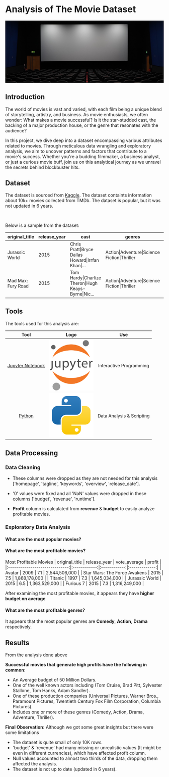 # Analysis of The Movie Dataset

<img width="%100" src="./assets/header.jpg">

## Introduction

The world of movies is vast and varied, with each film being a unique blend of storytelling, artistry, and business. As movie enthusiasts, we often wonder: What makes a movie successful? Is it the star-studded cast, the backing of a major production house, or the genre that resonates with the audience?

In this project, we dive deep into a dataset encompassing various attributes related to movies. Through meticulous data wrangling and exploratory analysis, we aim to uncover patterns and factors that contribute to a movie's success. Whether you're a budding filmmaker, a business analyst, or just a curious movie buff, join us on this analytical journey as we unravel the secrets behind blockbuster hits.


## Dataset

The dataset is sourced from [Kaggle](https://www.kaggle.com/datasets/juzershakir/tmdb-movies-dataset). The dataset containts information about 10k+ movies collected from TMDb. The dataset is popular, but it was not updated in 6 years.

<br>

Below is a sample from the dataset:

| original_title      | release_year | cast                                                      | genres                                        | popularity | vote_average | budget       |
|---------------------|--------------|--------------------------------------------------------------|-----------------------------------------------|------------|--------------|--------------|
| Jurassic World      | 2015         | Chris Pratt\|Bryce Dallas Howard\|Irrfan Khan\|...           | Action\|Adventure\|Science Fiction\|Thriller | 32.985763  | 6.5          | 150,000,000.0|
| Mad Max: Fury Road  | 2015         | Tom Hardy\|Charlize Theron\|Hugh Keays-Byrne\|Nic...        | Action\|Adventure\|Science Fiction\|Thriller | 28.419936  | 7.1          | 150,000,000.0|x


## Tools

The tools used for this analysis are:

| Tool                       | Logo                                                                 | Use                      |
|:--------------------------:|:--------------------------------------------------------------------:|:------------------------:|
| [Jupyter Notebook](https://jupyter.org/) | <img width="140" src="./assets/Jupyter_Notebook_Logo.png">  | Interactive Programming |
| [Python](https://www.python.org/)        | <img width="140" src="./assets/Python_Logo.svg">    | Data Analysis & Scripting |

## Data Processing

### Data Cleaning

- These columns were dropped as they are not needed for this analysis ['homepage', 'tagline', 'keywords', 'overview', 'release_date'].

- '0' values were fixed and all 'NaN' values were dropped in these columns ['budget', 'revenue', 'runtime'].

- **Profit** column is calculated from **revenue** & **budget** to easily analyze profitable movies.

### Exploratory Data Analysis

#### What are the most popular movies?


#### What are the most profitable movies?

Most Profitable Movies
| original_title                 | release_year | vote_average | profit        |
|:------------------------------:|:------------:|:------------:|:-------------:|
| Avatar                         | 2009         | 7.1          | 2,544,506,000 |
| Star Wars: The Force Awakens   | 2015         | 7.5          | 1,868,178,000 |
| Titanic                        | 1997         | 7.3          | 1,645,034,000 |
| Jurassic World                 | 2015         | 6.5          | 1,363,529,000 |
| Furious 7                      | 2015         | 7.3          | 1,316,249,000 |

After examining the most profitable movies, it appears they have **higher budget on average**

#### What are the most profitable genres?


It appears that the most popular genres are **Comedy**, **Action**, **Drama** respectively.

## Results

From the analysis done above 

**Successful movies that generate high profits have the following in common:**
- An Average budget of 50 Million Dollars.
- One of the well known actors including (Tom Cruise, Brad Pitt, Sylvester Stallone, Tom Hanks, Adam Sandler).
- One of these production companies (Universal Pictures, Warner Bros., Paramount Pictures, Twentieth Century Fox Film Corporation, Columbia Pictures).
- Includes one or more of these genres (Comedy, Action, Drama, Adventure, Thriller).

**Final Observation:** 
Although we got some great insights but there were some limitations

- The dataset is quite small of only 10K rows.
- 'budget' & 'revenue' had many missing or unrealistic values (It might be even in different currencies), which have affected profit column.
- Null values accounted to almost two thirds of the data, dropping them affected the analysis.
- The dataset is not up to date (updated in 6 years).
